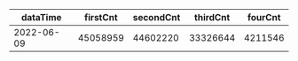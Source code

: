 |dataTime|firstCnt|secondCnt|thirdCnt|fourCnt|
|-|-|-|-|-|
|2022-06-09|45058959|44602220|33326644|4211546|